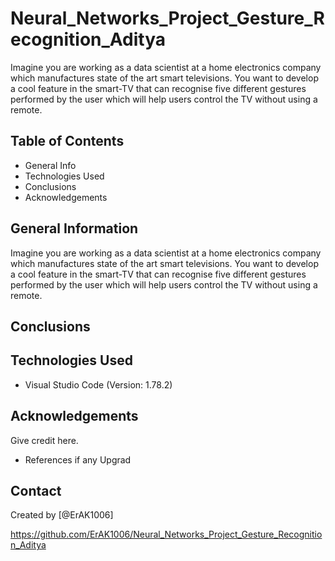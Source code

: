 # Neural_Networks_Project_Gesture_Recognition_Aditya
Imagine you are working as a data scientist at a home electronics company which manufactures state of the art smart televisions. You want to develop a cool feature in the smart-TV that can recognise five different gestures performed by the user which will help users control the TV without using a remote.

## Table of Contents
* General Info
* Technologies Used
* Conclusions
* Acknowledgements


## General Information
Imagine you are working as a data scientist at a home electronics company which manufactures state of the art smart televisions. You want to develop a cool feature in the smart-TV that can recognise five different gestures performed by the user which will help users control the TV without using a remote.

## Conclusions

## Technologies Used
* Visual Studio Code (Version: 1.78.2)

## Acknowledgements
Give credit here.
* References if any Upgrad

## Contact
Created by [@ErAK1006]

https://github.com/ErAK1006/Neural_Networks_Project_Gesture_Recognition_Aditya

